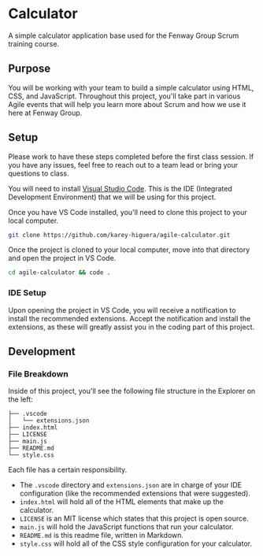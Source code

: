 # Calculator

A simple calculator application base used for the Fenway Group Scrum training course.

## Purpose

You will be working with your team to build a simple calculator using HTML, CSS, and JavaScript. Throughout this project, you'll take part in various Agile events that will help you learn more about Scrum and how we use it here at Fenway Group.

## Setup

Please work to have these steps completed before the first class session. If you have any issues, feel free to reach out to a team lead or bring your questions to class.

You will need to install [Visual Studio Code](https://code.visualstudio.com/download). This is the IDE (Integrated Development Environment) that we will be using for this project.

Once you have VS Code installed, you'll need to clone this project to your local computer.

```bash
git clone https://github.com/karey-higuera/agile-calculator.git
```

Once the project is cloned to your local computer, move into that directory and open the project in VS Code.

```bash
cd agile-calculator && code .
```

### IDE Setup

Upon opening the project in VS Code, you will receive a notification to install the recommended extensions. Accept the notification and install the extensions, as these will greatly assist you in the coding part of this project.

## Development

### File Breakdown

Inside of this project, you'll see the following file structure in the Explorer on the left:

```
├── .vscode
│   └── extensions.json
├── index.html
├── LICENSE
├── main.js
├── README.md
└── style.css
```

Each file has a certain responsibility.
* The `.vscode` directory and `extensions.json` are in charge of your IDE configuration (like the recommended extensions that were suggested).
* `index.html` will hold all of the HTML elements that make up the calculator.
* `LICENSE` is an MIT license which states that this project is open source.
* `main.js` will hold the JavaScript functions that run your calculator.
* `README.md` is this readme file, written in Markdown.
* `style.css` will hold all of the CSS style configuration for your calculator.